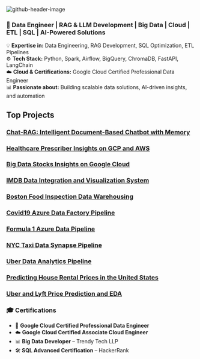 
![github-header-image](https://github.com/pratik3848/pratik3848/assets/41427089/6a0694ac-1ace-41eb-9c7c-c12a5c75f097)

### 🚀 Data Engineer | RAG & LLM Development | Big Data | Cloud | ETL | SQL | AI-Powered Solutions  
💡 **Expertise in:** Data Engineering, RAG Development, SQL Optimization, ETL Pipelines  
⚙️ **Tech Stack:** Python, Spark, Airflow, BigQuery, ChromaDB, FastAPI, LangChain  
☁️ **Cloud & Certifications:** Google Cloud Certified Professional Data Engineer  
📊 **Passionate about:** Building scalable data solutions, AI-driven insights, and automation   

## Top Projects
### [Chat-RAG: Intelligent Document-Based Chatbot with Memory](https://github.com/pratik3848/ChatRAG-Intelligent-Document-Based-Chatbot-with-Memory)
### [Healthcare Prescriber Insights on GCP and AWS](https://github.com/pratik3848/Healthcare-Prescriber-Insights-on-GCP-and-AWS)
### [Big Data Stocks Insights on Google Cloud](https://github.com/pratik3848/Big-Data-Stock-Insights)
### [IMDB Data Integration and Visualization System](https://github.com/pratik3848/IMDB-Data-Integration-and-Visualization-System)
### [Boston Food Inspection Data Warehousing](https://github.com/pratik3848/BOSTON-FOOD-INSPECTION-DATA-WAREHOUSING-)
### [Covid19 Azure Data Factory Pipeline](https://github.com/pratik3848/Covid19-Prediction-and-Reporting)
### [Formula 1 Azure Data Pipeline](https://github.com/pratik3848/Formula1-Azure-Data-pipeline)
### [NYC Taxi Data Synapse Pipeline](https://github.com/pratik3848/NYC-Taxi-Data-Azure-Synapse-Pipeline)
### [Uber Data Analytics Pipeline](https://github.com/pratik3848/Uber-Data-Analytics-Pipeline)
### [Predicting House Rental Prices in the United States](https://github.com/pratik3848/US-House-Rent-Prediction)
### [Uber and Lyft Price Prediction and EDA](https://github.com/pratik3848/Uber-and-Lyft-Price-Prediction-and-EDA)

### 🎓 Certifications  
- 🏅 **Google Cloud Certified Professional Data Engineer**  
- ☁️ **Google Cloud Certified Associate Cloud Engineer**  
- 📊 **Big Data Developer** – Trendy Tech LLP  
- 🛠️ **SQL Advanced Certification** – HackerRank  
